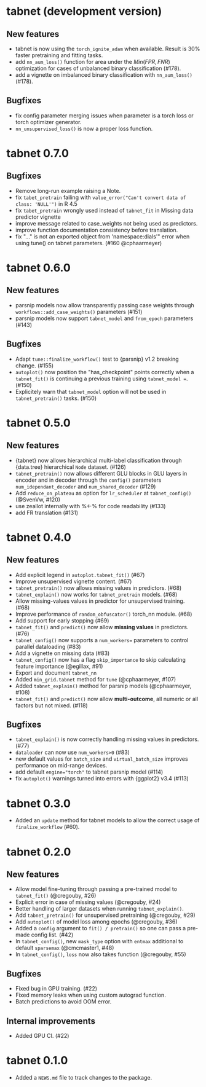 # tabnet (development version)

## New features

* tabnet is now using the `torch_ignite_adam` when available. 
  Result is 30% faster pretraining and fitting tasks.
* add `nn_aum_loss()` function for area under the $Min(FPR,FNR)$ optimization for cases of 
  unbalanced binary classification (#178).
* add a vignette on imbalanced binary classification with `nn_aum_loss()` (#178).

## Bugfixes

* fix config parameter merging issues when parameter is a torch loss or torch optimizer generator.
* `nn_unsupervised_loss()` is now a proper loss function.

# tabnet 0.7.0

## Bugfixes

* Remove long-run example raising a Note.
* fix `tabet_pretrain` failing with `value_error("Can't convert data of class: 'NULL'")` in R 4.5
* fix `tabet_pretrain` wrongly used instead of `tabnet_fit` in Missing data predictor vignette
* improve message related to case_weights not being used as predictors.
* improve function documentation consistency before translation.
* fix "..." is not an exported object from 'namespace:dials'" error when using tune() on tabnet parameters. (#160 @cphaarmeyer)

# tabnet 0.6.0

## New features

* parsnip models now allow transparently passing case weights through `workflows::add_case_weights()` parameters  (#151)
* parsnip models now support `tabnet_model` and `from_epoch` parameters  (#143)

## Bugfixes

*  Adapt `tune::finalize_workflow()` test to {parsnip} v1.2 breaking change. (#155)
*  `autoplot()` now position the "has_checkpoint" points correctly when a `tabnet_fit()` is continuing a previous training using `tabnet_model =`. (#150)
*  Explicitely warn that `tabnet_model` option will not be used in `tabnet_pretrain()` tasks. (#150)

# tabnet 0.5.0

## New features

* {tabnet} now allows hierarchical multi-label classification through {data.tree} hierarchical `Node` dataset.  (#126) 
* `tabnet_pretrain()` now allows different GLU blocks in GLU layers in encoder and in decoder through the `config()` parameters `num_idependant_decoder` and `num_shared_decoder` (#129) 
* Add `reduce_on_plateau` as option for `lr_scheduler` at `tabnet_config()` (@SvenVw, #120)
* use zeallot internally with %<-% for code readability (#133)
* add FR translation (#131)

# tabnet 0.4.0

## New features

* Add explicit legend in `autoplot.tabnet_fit()` (#67)
* Improve unsupervised vignette content. (#67)
* `tabnet_pretrain()` now allows missing values in predictors. (#68)
* `tabnet_explain()` now works for `tabnet_pretrain` models. (#68)
* Allow missing-values values in predictor for unsupervised training. (#68)
* Improve performance of `random_obfuscator()` torch_nn module. (#68)
* Add support for early stopping (#69)
* `tabnet_fit()` and `predict()` now allow **missing values** in predictors. (#76)
* `tabnet_config()` now supports a `num_workers=` parameters to control parallel dataloading (#83)
* Add a vignette on missing data (#83)
* `tabnet_config()` now has a flag `skip_importance` to skip calculating feature importance (@egillax, #91)
* Export and document `tabnet_nn`
* Added `min_grid.tabnet` method for `tune` (@cphaarmeyer, #107)
* Added `tabnet_explain()` method for parsnip models (@cphaarmeyer, #108)
* `tabnet_fit()` and `predict()` now allow **multi-outcome**, all numeric or all factors but not mixed. (#118)

## Bugfixes

* `tabnet_explain()` is now correctly handling missing values in predictors. (#77)
* `dataloader` can now use `num_workers>0` (#83)
* new default values for `batch_size` and `virtual_batch_size` improves performance on mid-range devices.
* add default `engine="torch"` to tabnet parsnip model (#114)
* fix `autoplot()` warnings turned into errors with {ggplot2} v3.4 (#113)


# tabnet 0.3.0

* Added an `update` method for tabnet models to allow the correct usage of `finalize_workflow` (#60).

# tabnet 0.2.0

## New features

* Allow model fine-tuning through passing a pre-trained model to `tabnet_fit()` (@cregouby, #26)
* Explicit error in case of missing values (@cregouby, #24)
* Better handling of larger datasets when running `tabnet_explain()`.
* Add `tabnet_pretrain()` for unsupervised pretraining (@cregouby, #29)
* Add `autoplot()` of model loss among epochs (@cregouby, #36)
* Added a `config` argument to `fit() / pretrain()` so one can pass a pre-made config list. (#42)
* In `tabnet_config()`, new `mask_type` option with `entmax` additional to default `sparsemax` (@cmcmaster1, #48)
* In `tabnet_config()`, `loss` now also takes function (@cregouby, #55)

## Bugfixes

* Fixed bug in GPU training. (#22)
* Fixed memory leaks when using custom autograd function.
* Batch predictions to avoid OOM error.

## Internal improvements

* Added GPU CI. (#22)

# tabnet 0.1.0

* Added a `NEWS.md` file to track changes to the package.
